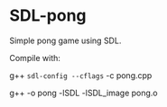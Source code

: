 # SDL-pong

Simple pong game using SDL.

Compile with:

g++ `sdl-config --cflags` -c pong.cpp

g++ -o pong -lSDL -lSDL_image pong.o

